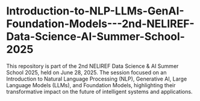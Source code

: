 # Introduction-to-NLP-LLMs-GenAI-Foundation-Models---2nd-NELIREF-Data-Science-AI-Summer-School-2025
This repository is part of the 2nd NELIREF Data Science &amp; AI Summer School 2025, held on June 28, 2025. The session focused on an Introduction to Natural Language Processing (NLP), Generative AI, Large Language Models (LLMs), and Foundation Models, highlighting their transformative impact on the future of intelligent systems and applications.
